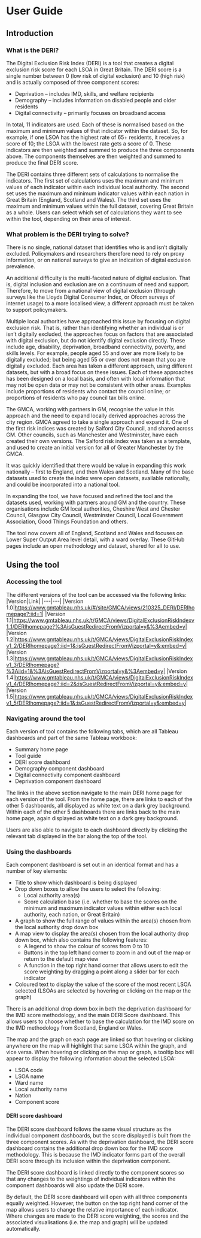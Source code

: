 # User Guide

## Introduction

### What is the DERI?
The Digital Exclusion Risk Index (DERI) is a tool that creates a digital exclusion risk score for each LSOA in Great Britain. The DERI score is a single number between 0 (low risk of digital exclusion) and 10 (high risk) and is actually composed of three component scores:
*	Deprivation – includes IMD, skills, and welfare recipients
*	Demography – includes information on disabled people and older residents
*	Digital connectivity – primarily focuses on broadband access

In total, 11 indicators are used. Each of these is normalised based on the maximum and minimum values of that indicator within the dataset. So, for example, if one LSOA has the highest rate of 65+ residents, it receives a score of 10; the LSOA with the lowest rate gets a score of 0. These indicators are then weighted and summed to produce the three components above. The components themselves are then weighted and summed to produce the final DERI score.

The DERI contains three different sets of calculations to normalise the indicators. The first set of calculations uses the maximum and minimum values of each indicator within each individual local authority. The second set uses the maximum and minimum indicator values within each nation in Great Britain (England, Scotland and Wales). The third set uses the maximum and minimum values within the full dataset, covering Great Britain as a whole. Users can select which set of calculations they want to see within the tool, depending on their area of interest.

### What problem is the DERI trying to solve?
There is no single, national dataset that identifies who is and isn’t digitally excluded. Policymakers and researchers therefore need to rely on proxy information, or on national surveys to give an indication of digital exclusion prevalence.

An additional difficulty is the multi-faceted nature of digital exclusion. That is, digital inclusion and exclusion are on a continuum of need and support. Therefore, to move from a national view of digital exclusion (through surveys like the Lloyds Digital Consumer Index, or Ofcom surveys of internet usage) to a more localised view, a different approach must be taken to support policymakers.

Multiple local authorities have approached this issue by focusing on digital exclusion risk. That is, rather than identifying whether an individual is or isn’t digitally excluded, the approaches focus on factors that are associated with digital exclusion, but do not identify digital exclusion directly. These include age, disability, deprivation, broadband connectivity, poverty, and skills levels. For example, people aged 55 and over are more likely to be digitally excluded; but being aged 55 or over does not mean that you are digitally excluded. Each area has taken a different approach, using different datasets, but with a broad focus on these issues. Each of these approaches has been designed on a local basis, and often with local information that may not be open data or may not be consistent with other areas. Examples include proportions of residents who contact the council online; or proportions of residents who pay council tax bills online.

The GMCA, working with partners in GM, recognise the value in this approach and the need to expand locally derived approaches across the city region. GMCA agreed to take a single approach and expand it. One of the first risk indices was created by Salford City Council, and shared across GM. Other councils, such as Manchester and Westminster, have each created their own versions. The Salford risk index was taken as a template, and used to create an initial version for all of Greater Manchester by the GMCA.

It was quickly identified that there would be value in expanding this work nationally – first to England, and then Wales and Scotland. Many of the base datasets used to create the index were open datasets, available nationally, and could be incorporated into a national tool.

In expanding the tool, we have focused and refined the tool and the datasets used, working with partners around GM and the country. These organisations include GM local authorities, Cheshire West and Chester Council, Glasgow City Council, Westminster Council, Local Government Association, Good Things Foundation and others.

The tool now covers all of England, Scotland and Wales and focuses on Lower Super Output Area level detail, with a ward overlay. These GitHub pages include an open methodology and dataset, shared for all to use.


## Using the tool

### Accessing the tool
The different versions of the tool can be accessed via the following links:
|Version|Link|
|---|---|
|Version 1.0|https://www.gmtableau.nhs.uk/#/site/GMCA/views/210325_DERI/DERIhomepage?:iid=1|
|Version 1.1|https://www.gmtableau.nhs.uk/t/GMCA/views/DigitalExclusionRiskIndexv1_1/DERIhomepage?%3AisGuestRedirectFromVizportal=y&%3Aembed=y|
|Version 1.2|https://www.gmtableau.nhs.uk/t/GMCA/views/DigitalExclusionRiskIndexv1_2/DERIhomepage?:iid=1&:isGuestRedirectFromVizportal=y&:embed=y|
|Version 1.3|https://www.gmtableau.nhs.uk/t/GMCA/views/DigitalExclusionRiskIndexv1_3/DERIhomepage?%3Aiid=1&%3AisGuestRedirectFromVizportal=y&%3Aembed=y|
|Version 1.4|https://www.gmtableau.nhs.uk/t/GMCA/views/DigitalExclusionRiskIndexv1_4/DERIhomepage?:iid=2&:isGuestRedirectFromVizportal=y&:embed=y|
|Version 1.5|https://www.gmtableau.nhs.uk/t/GMCA/views/DigitalExclusionRiskIndexv1_5/DERIhomepage?:iid=1&:isGuestRedirectFromVizportal=y&:embed=y|

### Navigating around the tool
Each version of tool contains the following tabs, which are all Tableau dashboards and part of the same Tableau workbook:
* Summary home page
* Tool guide
* DERI score dashboard
* Demography component dashboard
* Digital connectivity component dashboard
* Deprivation component dashboard

The links in the above section navigate to the main DERI home page for each version of the tool. From the home page, there are links to each of the other 5 dashboards, all displayed as white text on a dark grey background. Within each of the other 5 dashboards there are links back to the main home page, again displayed as white text on a dark grey background.

Users are also able to navigate to each dashboard directly by clicking the relevant tab displayed in the bar along the top of the tool.

### Using the dashboards
Each component dashboard is set out in an identical format and has a number of key elements:
* Title to show which dashboard is being displayed
* Drop down boxes to allow the users to select the following:
  * Local authority area(s)
  * Score calculation base (i.e. whether to base the scores on the minimum and maximum indicator values within either each local authority, each nation, or Great Britain)
* A graph to show the full range of values within the area(s) chosen from the local authority drop down box
* A map view to display the area(s) chosen from the local authority drop down box, which also contains the following features:
  * A legend to show the colour of scores from 0 to 10
  * Buttons in the top left hand corner to zoom in and out of the map or return to the default map view
  * A function in the top right hand corner that allows users to edit the score weighting by dragging a point along a slider bar for each indicator
* Coloured text to display the value of the score of the most recent LSOA selected (LSOAs are selected by hovering or clicking on the map or the graph)

There is an additional drop down box in both the deprivation dashboard for the IMD score methodology, and the main DERI Score dashboard. This allows users to choose whether to base the calculation for the IMD score on the IMD methodology from Scotland, England or Wales.

The map and the graph on each page are linked so that hovering or clicking anywhere on the map will highlight that same LSOA within the graph, and vice versa. When hovering or clicking on the map or graph, a tooltip box will appear to display the following information about the selected LSOA:
* LSOA code
* LSOA name
* Ward name
* Local authority name
* Nation
* Component score

#### DERI score dashboard
The DERI score dashboard follows the same visual structure as the individual component dashboards, but the score displayed is built from the three component scores. As with the deprivation dashboard, the DERI score dashboard contains the additional drop down box for the IMD score methodology. This is because the IMD indicator forms part of the overall DERI score through its inclusion within the deprivation component.

The DERI score dashboard is linked directly to the component scores so that any changes to the weightings of individual indicators within the component dashboards will also update the DERI score.

By default, the DERI score dashboard will open with all three components equally weighted. However, the button on the top right hand corner of the map allows users to change the relative importance of each indicator. Where changes are made to the DERI score weighting, the scores and the associated visualisations (i.e. the map and graph) will be updated automatically.
